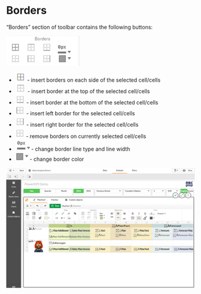 # Borders

“Borders” section of toolbar contains the following buttons:

![](../.gitbook/assets/image%20%2848%29.png)

* ![](../.gitbook/assets/image%20%283%29.png) - 
  insert borders on each side of the selected cell/cells
* ![](../.gitbook/assets/image%20%2816%29.png) - 
  insert border at the top of the selected cell/cells
* ![](../.gitbook/assets/image%20%28144%29.png) - 
  insert border at the bottom of the selected cell/cells
* ![](../.gitbook/assets/image%20%2855%29.png) - 
  insert left border for the selected cell/cells
* ![](../.gitbook/assets/image%20%28138%29.png) - 
  insert right border for the selected cell/cells
* ![](../.gitbook/assets/image%20%2895%29.png) - 
  remove borders on currently selected cell/cells
* ![](../.gitbook/assets/image%20%2825%29.png) - 
  change border line type and line width
* ![](../.gitbook/assets/image%20%28123%29.png) - 
  change border color

![](../.gitbook/assets/2019-04-02_12-01-39.gif)

